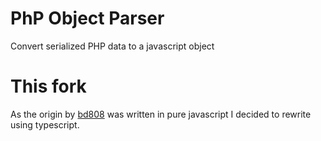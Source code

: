 # PhP Object Parser
Convert serialized PHP data to a javascript object

# This fork
As the origin by [bd808](https://github.com/bd808/php-unserialize-js) was written in pure javascript I decided to rewrite using typescript.